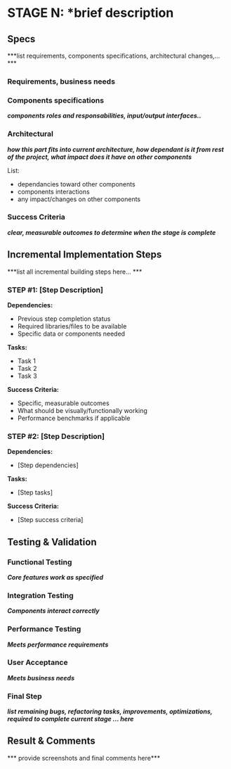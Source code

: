 # STAGE N: ***brief description**

## Specs
***list requirements, components specifications, architectural changes,... ***

### Requirements, business needs

### Components specifications
***components roles and responsabilities, input/output interfaces..***

### Architectural
***how this part fits into current architecture, how dependant is it from rest of the project, what impact does it have on other components***

List:
- dependancies toward other components
- components interactions
- any impact/changes on other components

### Success Criteria
***clear, measurable outcomes to determine when the stage is complete***

## Incremental Implementation Steps
***list all incremental building steps here... ***

### STEP #1: [Step Description]
**Dependencies:**
- Previous step completion status
- Required libraries/files to be available
- Specific data or components needed

**Tasks:**
- Task 1
- Task 2
- Task 3

**Success Criteria:**
- Specific, measurable outcomes
- What should be visually/functionally working
- Performance benchmarks if applicable

### STEP #2: [Step Description]
**Dependencies:**
- [Step dependencies]

**Tasks:**
- [Step tasks]

**Success Criteria:**
- [Step success criteria]



## Testing & Validation
### Functional Testing
***Core features work as specified***

### Integration Testing
***Components interact correctly***

### Performance Testing
***Meets performance requirements***

### User Acceptance
***Meets business needs***

### Final Step 
***list remaining bugs, refactoring tasks, improvements, optimizations, required to complete current stage  ... here***

## Result & Comments
*** provide screenshots and final comments here***